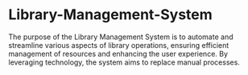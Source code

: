# Library-Management-System
The purpose of the Library Management System is to automate and streamline various aspects of library operations, ensuring efficient management of resources and enhancing the user experience. By leveraging technology, the system aims to replace manual processes.
